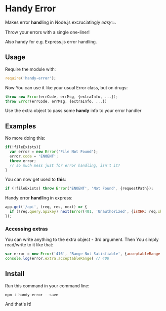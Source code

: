 # Handy Error
Makes error **hand**ling in Node.js excruciatingly *easy*:boom:.

Throw your errors with a single one-liner!

Also handy for e.g. Express.js error handling.

## Usage
Require the module with:
```javascript
require('handy-error');
```
Now You can use it like your usual Error class, but on drugs:
```javascript
throw new Error(errCode, errMsg, {extraInfo, ...});
throw Error(errCode, errMsg, {extraInfo, ...})
```
Use the extra object to pass some **handy** info to your error handler

## Examples
No more doing this:
```javascript
if(!fileExists){
  var error = new Error('File Not Found');
  error.code = 'ENOENT';
  throw error;
  // so much mess just for error handling, isn't it?
}
```

You can now get used to **this**:
```javascript
if (!fileExists) throw Error('ENOENT', 'Not Found', {requestPath});     //*Handy!*
```

Handy error **handl**ing in express:
```javascript
app.get('/api', (req, res, next) => {
  if (!req.query.apikey) next(Error(401, 'Unauthorized', {isXHR: req.xhr}));
});
```

### Accessing extras

You can write anything to the extra object - 3rd argument.
Then You simply read/write to it like that:
```javascript
var error = new Error('416', 'Range Not Satisfiable', {acceptableRange: 400});
console.log(error.extra.acceptableRange) // 400
```


## Install
Run this command in your command line:
```pwsh
npm i handy-error --save
```


And that's **it**!
